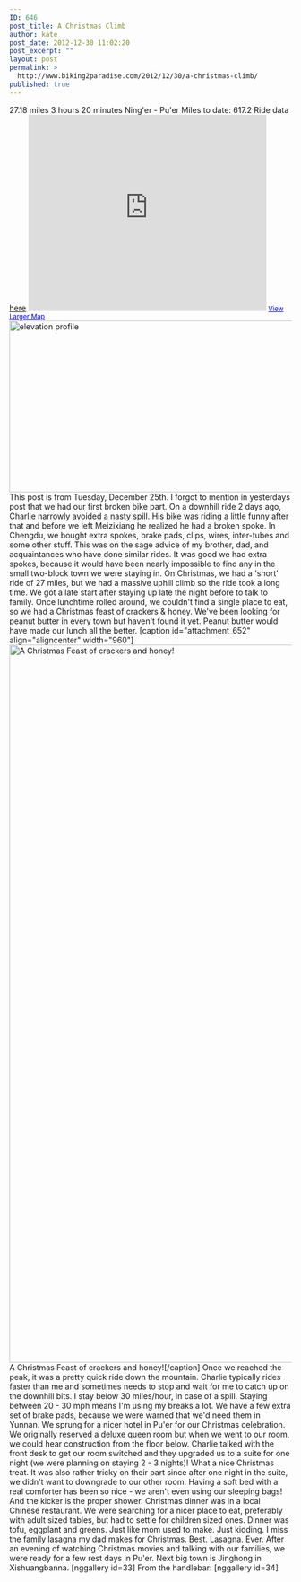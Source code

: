 ```yaml
---
ID: 646
post_title: A Christmas Climb
author: kate
post_date: 2012-12-30 11:02:20
post_excerpt: ""
layout: post
permalink: >
  http://www.biking2paradise.com/2012/12/30/a-christmas-climb/
published: true
---
```

27\.18 miles 3 hours 20 minutes Ning'er - Pu'er Miles to date: 617.2 Ride data <a title="Ride data from December 25th, a Christmas Climb" href="http://cyclemeter.com/3697d4843017f541/Cycle-20121225-0939?r=e" target="_blank">here</a> <iframe src="https://maps.google.com/maps?source=embed&f=q&hl=en&q=http:%2F%2Fshare.abvio.com%2F3697%2Fd484%2F3017%2Ff541%2FCyclemeter-Cycle-20121225-0939.kml&ie=UTF8&t=v&ll=22.925386,101.015143&spn=0.758886,2.488403&output=embed" height="350" width="425" frameborder="0" marginwidth="0" marginheight="0" scrolling="no"></iframe> <small><a style="color: #0000ff; text-align: left;" href="https://maps.google.com/maps?source=embed&f=q&hl=en&q=http:%2F%2Fshare.abvio.com%2F3697%2Fd484%2F3017%2Ff541%2FCyclemeter-Cycle-20121225-0939.kml&ie=UTF8&t=v&ll=22.925386,101.015143&spn=0.758886,2.488403">View Larger Map</a></small> <a href="http://biking2paradise.com/2012/12/30/a-christmas-climb/elevation-profile-2/" rel="attachment wp-att-650"><img class="aligncenter size-full wp-image-650" alt="elevation profile" src="http://biking2paradise.com/wp-content/uploads/2012/12/elevation-profile1.jpg" width="928" height="306" /></a> This post is from Tuesday, December 25th. I forgot to mention in yesterdays post that we had our first broken bike part. On a downhill ride 2 days ago, Charlie narrowly avoided a nasty spill. His bike was riding a little funny after that and before we left Meizixiang he realized he had a broken spoke. In Chengdu, we bought extra spokes, brake pads, clips, wires, inter-tubes and some other stuff. This was on the sage advice of my brother, dad, and acquaintances who have done similar rides. It was good we had extra spokes, because it would have been nearly impossible to find any in the small two-block town we were staying in. On Christmas, we had a 'short' ride of 27 miles, but we had a massive uphill climb so the ride took a long time. We got a late start after staying up late the night before to talk to family. Once lunchtime rolled around, we couldn't find a single place to eat, so we had a Christmas feast of crackers & honey. We've been looking for peanut butter in every town but haven't found it yet. Peanut butter would have made our lunch all the better. [caption id="attachment_652" align="aligncenter" width="960"]<a href="http://biking2paradise.com/2012/12/30/a-christmas-climb/img_2801/" rel="attachment wp-att-652"><img class="size-full wp-image-652" alt="A Christmas Feast of crackers and honey!" src="http://biking2paradise.com/wp-content/uploads/2012/12/IMG_2801.jpg" width="960" height="1280" /></a> A Christmas Feast of crackers and honey![/caption] Once we reached the peak, it was a pretty quick ride down the mountain. Charlie typically rides faster than me and sometimes needs to stop and wait for me to catch up on the downhill bits. I stay below 30 miles/hour, in case of a spill. Staying between 20 - 30 mph means I'm using my breaks a lot. We have a few extra set of brake pads, because we were warned that we'd need them in Yunnan. We sprung for a nicer hotel in Pu'er for our Christmas celebration. We originally reserved a deluxe queen room but when we went to our room, we could hear construction from the floor below. Charlie talked with the front desk to get our room switched and they upgraded us to a suite for one night (we were planning on staying 2 - 3 nights)! What a nice Christmas treat. It was also rather tricky on their part since after one night in the suite, we didn't want to downgrade to our other room. Having a soft bed with a real comforter has been so nice - we aren't even using our sleeping bags! And the kicker is the proper shower. Christmas dinner was in a local Chinese restaurant. We were searching for a nicer place to eat, preferably with adult sized tables, but had to settle for children sized ones. Dinner was tofu, eggplant and greens. Just like mom used to make. Just kidding. I miss the family lasagna my dad makes for Christmas. Best. Lasagna. Ever. After an evening of watching Christmas movies and talking with our families, we were ready for a few rest days in Pu'er. Next big town is Jinghong in Xishuangbanna. [nggallery id=33] From the handlebar: [nggallery id=34]